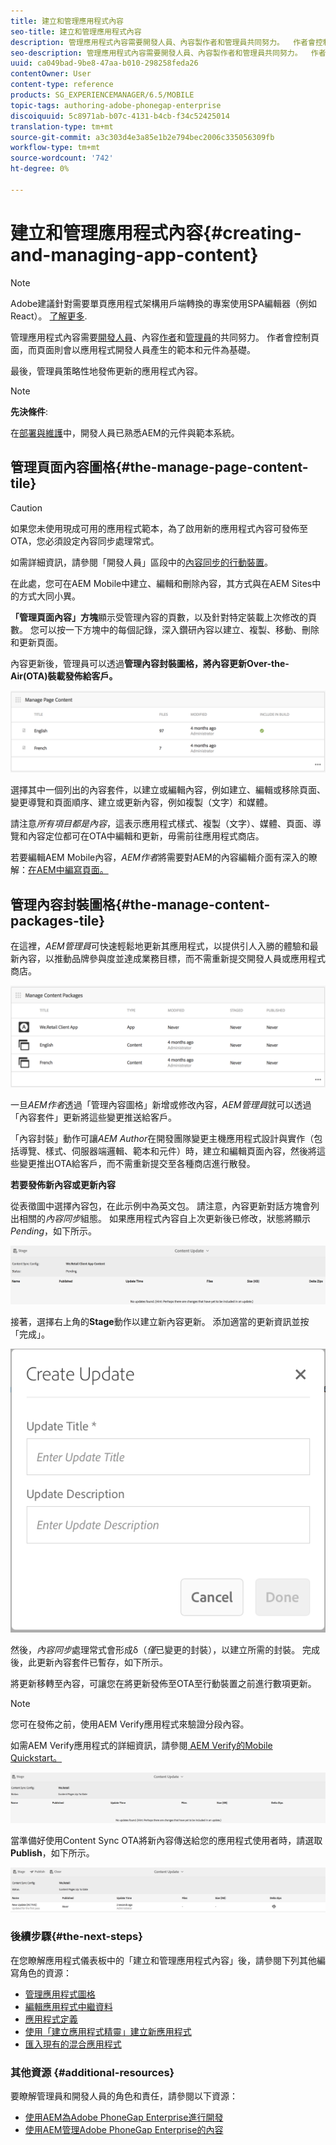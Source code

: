 ```yaml
---
title: 建立和管理應用程式內容
seo-title: 建立和管理應用程式內容
description: 管理應用程式內容需要開發人員、內容製作者和管理員共同努力。  作者會控制頁面，而頁面則會以應用程式開發人員產生的範本和元件為基礎。
seo-description: 管理應用程式內容需要開發人員、內容製作者和管理員共同努力。  作者會控制頁面，而頁面則會以應用程式開發人員產生的範本和元件為基礎。
uuid: ca049bad-9be8-47aa-b010-298258feda26
contentOwner: User
content-type: reference
products: SG_EXPERIENCEMANAGER/6.5/MOBILE
topic-tags: authoring-adobe-phonegap-enterprise
discoiquuid: 5c8971ab-b07c-4131-b4cb-f34c52425014
translation-type: tm+mt
source-git-commit: a3c303d4e3a85e1b2e794bec2006c335056309fb
workflow-type: tm+mt
source-wordcount: '742'
ht-degree: 0%

---
```



# 建立和管理應用程式內容{#creating-and-managing-app-content}

>[!NOTE]
>
>Adobe建議針對需要單頁應用程式架構用戶端轉換的專案使用SPA編輯器（例如React）。 [了解更多](/help/sites-developing/spa-overview.md).

管理應用程式內容需要[開發人員](#developer)、內容[作者](#author)和[管理員](#administrator)的共同努力。 作者會控制頁面，而頁面則會以應用程式開發人員產生的範本和元件為基礎。

最後，管理員策略性地發佈更新的應用程式內容。

>[!NOTE]
>
>**先決條件**:
>
>在[部署與維護](/help/sites-deploying/deploy.md)中，開發人員已熟悉AEM的元件與範本系統。

## 管理頁面內容圖格{#the-manage-page-content-tile}

>[!CAUTION]
>
>如果您未使用現成可用的應用程式範本，為了啟用新的應用程式內容可發佈至OTA，您必須設定內容同步處理常式。
>
>如需詳細資訊，請參閱「開發人員」區段中的[內容同步的行動裝置](/help/mobile/phonegap-contentsync.md)。

在此處，您可在AEM Mobile中建立、編輯和刪除內容，其方式與在AEM Sites中的方式大同小異。

**「管理頁面內容」方塊**&#x200B;顯示受管理內容的頁數，以及針對特定裝載上次修改的頁數。 您可以按一下方塊中的每個記錄，深入鑽研內容以建立、複製、移動、刪除和更新頁面。

內容更新後，管理員可以透過&#x200B;**管理內容封裝圖格，將內容更新Over-the-Air(OTA)裝載發佈給客戶。**

![chlimage_1-161](assets/chlimage_1-161.png)

選擇其中一個列出的內容套件，以建立或編輯內容，例如建立、編輯或移除頁面、變更導覽和頁面順序、建立或更新內容，例如複製（文字）和媒體。

請注意&#x200B;*所有項目都是內容*，這表示應用程式樣式、複製（文字）、媒體、頁面、導覽和內容定位都可在OTA中編輯和更新，毋需前往應用程式商店。

若要編輯AEM Mobile內容，*AEM作者*將需要對AEM的內容編輯介面有深入的瞭解：[在AEM中編寫頁面。](/help/sites-authoring/qg-page-authoring.md)

## 管理內容封裝圖格{#the-manage-content-packages-tile}

在這裡，*AEM管理員*&#x200B;可快速輕鬆地更新其應用程式，以提供引人入勝的體驗和最新內容，以推動品牌參與度並達成業務目標，而不需重新提交開發人員或應用程式商店。

![chlimage_1-162](assets/chlimage_1-162.png)

一旦&#x200B;*AEM作者*&#x200B;透過「管理內容圖格」新增或修改內容，*AEM管理員*&#x200B;就可以透過「內容套件」更新將這些變更推送給客戶。

「內容封裝」動作可讓&#x200B;*AEM Author*&#x200B;在開發團隊變更主機應用程式設計與實作（包括導覽、樣式、伺服器端邏輯、範本和元件）時，建立和編輯頁面內容，然後將這些變更推出OTA給客戶，而不需重新提交至各種商店進行散發。

**若要發佈新內容或更新內容**

從表徵圖中選擇內容包，在此示例中為英文包。 請注意，內容更新對話方塊會列出相關的&#x200B;*內容同步*&#x200B;組態。 如果應用程式內容自上次更新後已修改，狀態將顯示&#x200B;*Pending*，如下所示。

![chlimage_1-163](assets/chlimage_1-163.png)

接著，選擇右上角的&#x200B;**Stage**&#x200B;動作以建立新內容更新。 添加適當的更新資訊並按「完成」。

![chlimage_1-164](assets/chlimage_1-164.png)

然後，*內容同步*&#x200B;處理常式會形成δ（*僅*&#x200B;已變更的封裝），以建立所需的封裝。 完成後，此更新內容套件已暫存，如下所示。

將更新移轉至內容，可讓您在將更新發佈至OTA至行動裝置之前進行數項更新。

>[!NOTE]
>
>您可在發佈之前，使用AEM Verify應用程式來驗證分段內容。
>
>如需AEM Verify應用程式的詳細資訊，請參閱[ AEM Verify的Mobile Quickstart。](/help/mobile/phonegap-mobile-quickstart.md)

![chlimage_1-165](assets/chlimage_1-165.png)

當準備好使用Content Sync OTA將新內容傳送給您的應用程式使用者時，請選取&#x200B;**Publish**，如下所示。

![chlimage_1-166](assets/chlimage_1-166.png)

### 後續步驟{#the-next-steps}

在您瞭解應用程式儀表板中的「建立和管理應用程式內容」後，請參閱下列其他編寫角色的資源：

* [管理應用程式圖格](/help/mobile/phonegap-app-details-tile.md)
* [編輯應用程式中繼資料](/help/mobile/phonegap-editmetadata.md)
* [應用程式定義](/help/mobile/phonegap-app-definitions.md)
* [使用「建立應用程式精靈」建立新應用程式](/help/mobile/phonegap-create-new-app.md)
* [匯入現有的混合應用程式](/help/mobile/phonegap-adding-content-to-imported-app.md)

### 其他資源 {#additional-resources}

要瞭解管理員和開發人員的角色和責任，請參閱以下資源：

* [使用AEM為Adobe PhoneGap Enterprise進行開發](/help/mobile/developing-in-phonegap.md)
* [使用AEM管理Adobe PhoneGap Enterprise的內容](/help/mobile/administer-phonegap.md)
